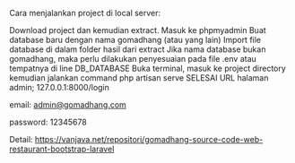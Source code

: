 Cara menjalankan project di local server:

Download project dan kemudian extract.
Masuk ke phpmyadmin
Buat database baru dengan nama gomadhang (atau yang lain)
Import file database di dalam folder hasil dari extract
Jika nama database bukan gomadhang, maka perlu dilakukan penyesuaian pada file .env atau tempatnya di line DB_DATABASE
Buka terminal, masuk ke project directory kemudian jalankan command php artisan serve
SELESAI
URL halaman admin; 127.0.0.1:8000/login

email: admin@gomadhang.com

password: 12345678

Detail: https://vanjava.net/repositori/gomadhang-source-code-web-restaurant-bootstrap-laravel
